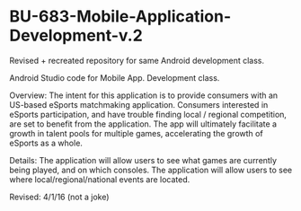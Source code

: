 # BU-683-Mobile-Application-Development-v.2
Revised + recreated repository for same Android development class.

Android Studio code for Mobile App. Development class.

Overview: The intent for this application is to provide consumers with an US-based eSports matchmaking application. 
Consumers interested in eSports participation, and have trouble finding local / regional competition, 
are set to benefit from the application. 
The app will ultimately facilitate a growth in talent pools for multiple games, accelerating the growth of eSports as a whole.

Details: The application will allow users to see what games are currently being played, and on which consoles. 
The application will allow users to see where local/regional/national events are located.

Revised: 4/1/16 (not a joke)

